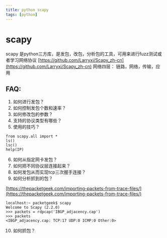 ```yaml
---
title: python scapy 
tags: [python]
---
```


# scapy
scapy 是python三方库，是发包，改包，分析包的工具，可用来进行fuzz测试或者学习网络协议
[https://github.com/Larryxi/Scapy_zh-cn](https://github.com/Larryxi/Scapy_zh-cn)
网络四层： 链路，网络，传输，应用

## FAQ:

1. 如何进行发包？
2. 如何控制发包个数和速率？
3. 如何修改包的参数？
4. 支持的协议类型有哪些？
5. 使用的技巧？
```
from scapy.all import *
ls()
lsc()
help(IP)
```
6. 如何从指定网卡发包？
7. 如何把不同协议层连接起来？
8. 如何发包从而实现tcp三次握手连接？
9. 如何分析抓到的包？

[https://thepacketgeek.com/importing-packets-from-trace-files/](https://thepacketgeek.com/importing-packets-from-trace-files/)

```
localhost:~ packetgeek$ scapy
Welcome to Scapy (2.2.0)
>>> packets = rdpcap('IBGP_adjacency.cap')
>>> packets
<IBGP_adjacency.cap: TCP:17 UDP:0 ICMP:0 Other:0>

```
10. 如何抓包？

